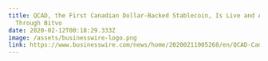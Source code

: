 ```yaml
---
title: QCAD, the First Canadian Dollar-Backed Stablecoin, Is Live and Available
  Through Bitvo
date: 2020-02-12T00:18:29.333Z
image: /assets/businesswire-logo.png
link: https://www.businesswire.com/news/home/20200211005268/en/QCAD-Canadian-Dollar-Backed-Stablecoin-Live-Bitvo
---
```

